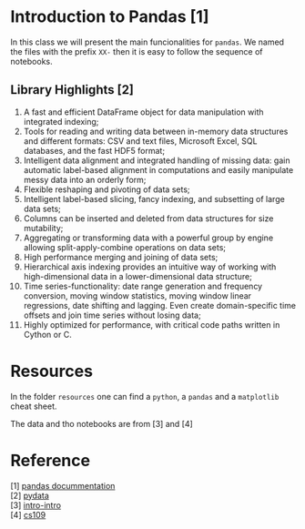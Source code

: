 # Introduction to Pandas [1]

In this class we will present the main funcionalities for `pandas`. We named the files with the prefix `XX-` then it is easy to follow the sequence of notebooks. 


## Library Highlights [2]

1. A fast and efficient DataFrame object for data manipulation with integrated indexing;
1. Tools for reading and writing data between in-memory data structures and different formats: CSV and text files, Microsoft Excel, SQL databases, and the fast HDF5 format;
1. Intelligent data alignment and integrated handling of missing data: gain automatic label-based alignment in computations and easily manipulate messy data into an orderly form;
1. Flexible reshaping and pivoting of data sets;
1. Intelligent label-based slicing, fancy indexing, and subsetting of large data sets;
1. Columns can be inserted and deleted from data structures for size mutability;
1. Aggregating or transforming data with a powerful group by engine allowing split-apply-combine operations on data sets;
1. High performance merging and joining of data sets;
1. Hierarchical axis indexing provides an intuitive way of working with high-dimensional data in a lower-dimensional data structure;
1. Time series-functionality: date range generation and frequency conversion, moving window statistics, moving window linear regressions, date shifting and lagging. Even create domain-specific time offsets and join time series without losing data;
1. Highly optimized for performance, with critical code paths written in Cython or C.

# Resources

In the folder `resources` one can find a `python`, a `pandas` and a `matplotlib` cheat sheet.

The data and tho notebooks are from [3] and [4] 


# Reference

[1] [pandas docummentation](https://pandas.pydata.org/pandas-docs/stable/)  
[2] [pydata](https://pandas.pydata.org/)  
[3] [intro-intro](https://github.com/treehouse-projects/python-introducing-pandas)  
[4] [cs109](https://github.com/cs109/2015lab1)

